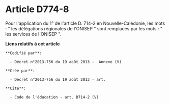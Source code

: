# Article D774-8

Pour l'application du 1° de l'article D. 714-2 en Nouvelle-Calédonie, les mots : " les délégations régionales de l'ONISEP "
sont remplacés par les mots : " les services de l'ONISEP ".

**Liens relatifs à cet article**

	**Codifié par**:

	  - Décret n°2013-756 du 19 août 2013 -  Annexe (V)

	**Créé par**:

	  - Décret n°2013-756 du 19 août 2013 - art.

	**Cite**:

	  - Code de l'éducation - art. D714-2 (V)
